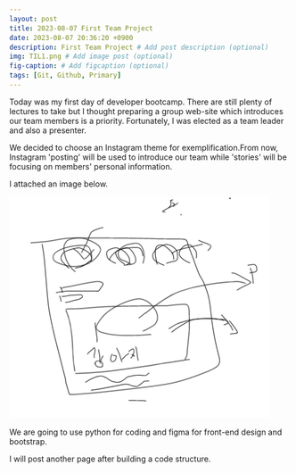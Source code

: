 ```yaml
---
layout: post
title: 2023-08-07 First Team Project
date: 2023-08-07 20:36:20 +0900
description: First Team Project # Add post description (optional)
img: TIL1.png # Add image post (optional)
fig-caption: # Add figcaption (optional)
tags: [Git, Github, Primary]
---
```

Today was my first day of developer bootcamp. There are still plenty of lectures to take but I thought preparing a group web-site which introduces our team members is a priority. Fortunately, I was elected as a team leader and also a presenter.

We decided to choose an Instagram theme for exemplification.From now, Instagram 'posting' will be used to introduce our team while 'stories' will be focusing on members' personal information. 

I attached an image below.

<img src="/assets/img/TIL1.png" width="467" height="397">


We are going to use python for coding and figma for front-end design and bootstrap.

I will post another page after building a code structure.